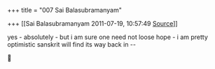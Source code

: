 +++
title = "007 Sai Balasubramanyam"

+++
[[Sai Balasubramanyam	2011-07-19, 10:57:49 [Source](https://groups.google.com/g/samskrita/c/fquRTJZcqqI)]]



yes - absolutely - but i am sure one need not loose hope - i am pretty  
optimistic sanskrit will find its way back in --



